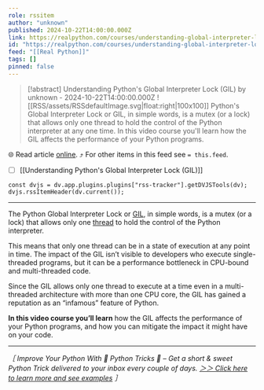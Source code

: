 ```yaml
---
role: rssitem
author: "unknown"
published: 2024-10-22T14:00:00.000Z
link: https://realpython.com/courses/understanding-global-interpreter-lock-gil/
id: "https://realpython.com/courses/understanding-global-interpreter-lock-gil/"
feed: "[[Real Python]]"
tags: []
pinned: false
---
```


> [!abstract] Understanding Python's Global Interpreter Lock (GIL) by unknown - 2024-10-22T14:00:00.000Z
> ![[RSS/assets/RSSdefaultImage.svg|float:right|100x100]] Python's Global Interpreter Lock or GIL, in simple words, is a mutex (or a lock) that allows only one thread to hold the control of the Python interpreter at any one time. In this video course you'll learn how the GIL affects the performance of your Python programs.

🌐 Read article [online](https://realpython.com/courses/understanding-global-interpreter-lock-gil/). ⤴ For other items in this feed see `= this.feed`.

- [ ] [[Understanding Python's Global Interpreter Lock (GIL)]]

~~~dataviewjs
const dvjs = dv.app.plugins.plugins["rss-tracker"].getDVJSTools(dv);
dvjs.rssItemHeader(dv.current());
~~~

- - -
The Python Global Interpreter Lock or [GIL](https://wiki.python.org/moin/GlobalInterpreterLock), in simple words, is a mutex (or a lock) that allows only one [thread](https://realpython.com/intro-to-python-threading/) to hold the control of the Python interpreter.

This means that only one thread can be in a state of execution at any point in time. The impact of the GIL isn’t visible to developers who execute single-threaded programs, but it can be a performance bottleneck in CPU-bound and multi-threaded code.

Since the GIL allows only one thread to execute at a time even in a multi-threaded architecture with more than one CPU core, the GIL has gained a reputation as an “infamous” feature of Python.

**In this video course you’ll learn** how the GIL affects the performance of your Python programs, and how you can mitigate the impact it might have on your code.

---

_［ Improve Your Python With 🐍 Python Tricks 💌 – Get a short & sweet Python Trick delivered to your inbox every couple of days. [＞＞ Click here to learn more and see examples](https://realpython.com/python-tricks/?utm_source=realpython&utm_medium=rss&utm_campaign=footer) ］_